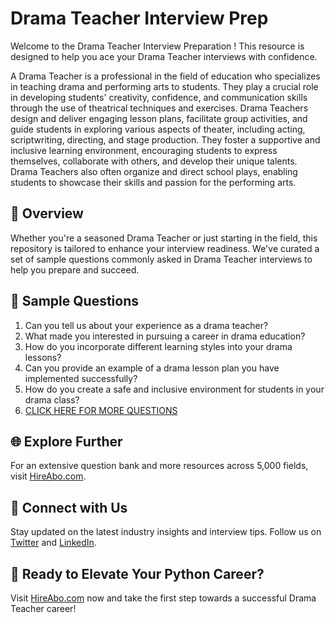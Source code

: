 # Drama Teacher Interview Prep

Welcome to the Drama Teacher Interview Preparation ! This resource is designed to help you ace your Drama Teacher interviews with confidence.

A Drama Teacher is a professional in the field of education who specializes in teaching drama and performing arts to students. They play a crucial role in developing students' creativity, confidence, and communication skills through the use of theatrical techniques and exercises. Drama Teachers design and deliver engaging lesson plans, facilitate group activities, and guide students in exploring various aspects of theater, including acting, scriptwriting, directing, and stage production. They foster a supportive and inclusive learning environment, encouraging students to express themselves, collaborate with others, and develop their unique talents. Drama Teachers also often organize and direct school plays, enabling students to showcase their skills and passion for the performing arts.

## 🚀 Overview

Whether you're a seasoned Drama Teacher or just starting in the field, this repository is tailored to enhance your interview readiness. We've curated a set of sample questions commonly asked in Drama Teacher interviews to help you prepare and succeed.

## 📝 Sample Questions

1. Can you tell us about your experience as a drama teacher?
2. What made you interested in pursuing a career in drama education?
3. How do you incorporate different learning styles into your drama lessons?
4. Can you provide an example of a drama lesson plan you have implemented successfully?
5. How do you create a safe and inclusive environment for students in your drama class?
6. [CLICK HERE FOR MORE QUESTIONS](https://hireabo.com/job/4_0_38/Drama%20Teacher)

## 🌐 Explore Further

For an extensive question bank and more resources across 5,000 fields, visit [HireAbo.com](https://www.hireabo.com).

## 📱 Connect with Us

Stay updated on the latest industry insights and interview tips. Follow us on [Twitter](https://twitter.com/hireabo) and [LinkedIn](https://www.linkedin.com/in/hire-abo-3609972a8/).

## 🚀 Ready to Elevate Your Python Career?

Visit [HireAbo.com](https://www.hireabo.com) now and take the first step towards a successful Drama Teacher career!